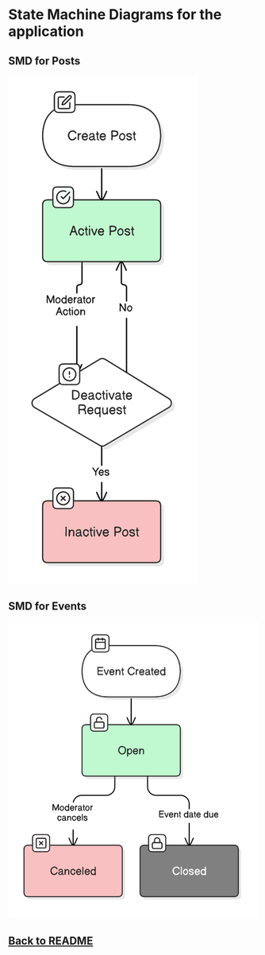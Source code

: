 # State Machine Diagrams for the application

## SMD for Posts

![SMD for Posts](SMD_Posts.svg)

## SMD for Events

![SMD for Events](SMD_Events.svg)

## [Back to README](../README.md)